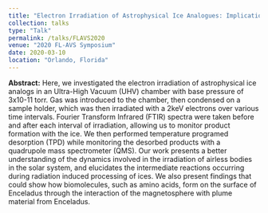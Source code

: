 ```yaml
---
title: "Electron Irradiation of Astrophysical Ice Analogues: Implications for the Formations of Biomolecules on Enceladus."
collection: talks
type: "Talk"
permalink: /talks/FLAVS2020
venue: "2020 FL-AVS Symposium"
date: 2020-03-10
location: "Orlando, Florida"
---
```


**Abstract:**
Here, we investigated the electron irradiation of astrophysical ice analogs in an Ultra-High
Vacuum (UHV) chamber with base pressure of 3x10-11 torr. Gas was introduced to the chamber,
then condensed on a sample holder, which was then irradiated with a 2keV electrons over
various time intervals. Fourier Transform Infrared (FTIR) spectra were taken before and after
each interval of irradiation, allowing us to monitor product formation with the ice. We then
performed temperature programed desorption (TPD) while monitoring the desorbed products
with a quadrupole mass spectrometer (QMS). Our work presents a better understanding of the
dynamics involved in the irradiation of airless bodies in the solar system, and elucidates the
intermediate reactions occurring during radiation induced processing of ices. We also present
findings that could show how biomolecules, such as amino acids, form on the surface of
Enceladus through the interaction of the magnetosphere with plume material from Enceladus.
